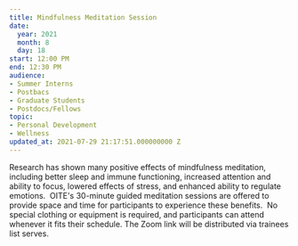 ```yaml
---
title: Mindfulness Meditation Session
date:
  year: 2021
  month: 8
  day: 18
start: 12:00 PM
end: 12:30 PM
audience:
- Summer Interns
- Postbacs
- Graduate Students
- Postdocs/Fellows
topic:
- Personal Development
- Wellness
updated_at: 2021-07-29 21:17:51.000000000 Z
---
```

Research has shown many positive effects of mindfulness meditation,
including better sleep and immune functioning, increased attention and
ability to focus, lowered effects of stress, and enhanced ability to
regulate emotions.  OITE's 30-minute guided meditation sessions are
offered to provide space and time for participants to experience these
benefits.  No special clothing or equipment is required, and
participants can attend whenever it fits their schedule. The Zoom link
will be distributed via trainees list serves. 
